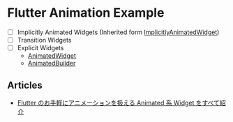 # Flutter Animation Example

- [ ] Implicitly Animated Widgets (Inherited form [ImplicitlyAnimatedWidget](https://docs.flutter.io/flutter/widgets/ImplicitlyAnimatedWidget-class.html))
- [ ] Transition Widgets
- [ ] Explicit Widgets
  - [AnimatedWidget](https://docs.flutter.io/flutter/widgets/AnimatedWidget-class.html)
  - [AnimatedBuilder](https://docs.flutter.io/flutter/widgets/AnimatedBuilder-class.html)



## Articles

- [Flutter のお手軽にアニメーションを扱える Animated 系 Widget をすべて紹介](https://github.com/mono0926/flutter-animations)
